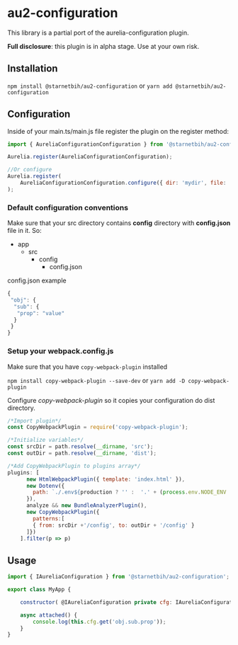 # au2-configuration

This library is a partial port of the aurelia-configuration plugin.

**Full disclosure**: this plugin is in alpha stage. Use at your own risk.

## Installation

`npm install @starnetbih/au2-configuration` or `yarn add @starnetbih/au2-configuration`

## Configuration

Inside of your main.ts/main.js file register the plugin on the register method:

```js
import { AureliaConfigurationConfiguration } from '@starnetbih/au2-configuration';

Aurelia.register(AureliaConfigurationConfiguration); 

//Or configure
Aurelia.register(
    AureliaConfigurationConfiguration.configure({ dir: 'mydir', file: 'myfile' })
);

```

### Default configuration conventions

Make sure that your src directory contains **config** directory with **config.json** file in it.
So:

- app
  - src
    - config
      - config.json

config.json example

```js
{
 "obj": {
  "sub": {
   "prop": "value"
  }
 }
}
```

### Setup your webpack.config.js

Make sure that you have `copy-webpack-plugin` installed

`npm install copy-webpack-plugin --save-dev` or `yarn add -D copy-webpack-plugin`

Configure *copy-webpack-plugin* so it copies your configuration do dist directory.

```js
/*Import plugin*/
const CopyWebpackPlugin = require('copy-webpack-plugin');

/*Initialize variables*/
const srcDir = path.resolve(__dirname, 'src');
const outDir = path.resolve(__dirname, 'dist');

/*Add CopyWebpackPlugin to plugins array*/
plugins: [
      new HtmlWebpackPlugin({ template: 'index.html' }),
      new Dotenv({
        path: `./.env${production ? '' :  '.' + (process.env.NODE_ENV || 'development')}`,
      }),
      analyze && new BundleAnalyzerPlugin(),
      new CopyWebpackPlugin({
        patterns:[
        { from: srcDir +'/config', to: outDir + '/config' }
      ]})
    ].filter(p => p)
```

## Usage

```js
import { IAureliaConfiguration } from '@starnetbih/au2-configuration';

export class MyApp {

    constructor( @IAureliaConfiguration private cfg: IAureliaConfiguration ) { }

    async attached() {
        console.log(this.cfg.get('obj.sub.prop'));
    }
}
```
